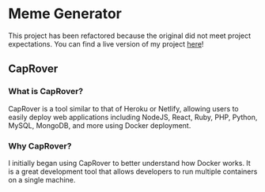
# Meme Generator
This project has been refactored because the original did not meet project expectations.
You can find a live version of my project [here](https://memegenerator.crisp.pw/)!

## CapRover
### What is CapRover?
CapRover is a tool similar to that of Heroku or Netlify, allowing users to easily deploy web applications including NodeJS, React, Ruby, PHP, Python, MySQL, MongoDB, and more using Docker deployment.

### Why CapRover?
I initially began using CapRover to better understand how Docker works. It is a great development tool that allows developers to run multiple containers on a single machine.
